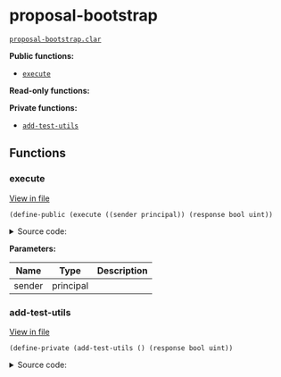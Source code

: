 # proposal-bootstrap

[`proposal-bootstrap.clar`](../contracts/proposals/proposal-bootstrap.clar)

**Public functions:**

- [`execute`](#execute)

**Read-only functions:**

**Private functions:**

- [`add-test-utils`](#add-test-utils)

## Functions

### execute

[View in file](../contracts/proposals/proposal-bootstrap.clar#L5)

`(define-public (execute ((sender principal)) (response bool uint))`

<details>
  <summary>Source code:</summary>

```clarity
(define-public (execute (sender principal))
  (begin
    ;; Enable genesis extensions
    (try! (contract-call? .executor-dao set-extensions
      (list
      )
    ))
    (and (not is-in-mainnet) (try! (add-test-utils)))

    (try! (contract-call? .executor-dao set-extension-roles
      (list
        { extension: .wrapper-migrator, enabled: true, role: "registry" }
      )
    ))

    ;; (try! (contract-call? .wrapper-migrator set-signers (list
    ;;   { signer: DEPLOYER, enabled: true }
    ;; )))

    (ok true)
  )
)
```

</details>

**Parameters:**

| Name   | Type      | Description |
| ------ | --------- | ----------- |
| sender | principal |             |

### add-test-utils

[View in file](../contracts/proposals/proposal-bootstrap.clar#L28)

`(define-private (add-test-utils () (response bool uint))`

<details>
  <summary>Source code:</summary>

```clarity
(define-private (add-test-utils)
  (if (not is-in-mainnet)
    (begin
      ;; workaround for https://github.com/stacks-network/stacks-blockchain/pull/3440
      ;; (try! (contract-call? .executor-dao set-extensions 
      ;;   (list { extension: .test-utils, enabled: true })
      ;; ))
      ;; (try! (contract-call? .executor-dao set-extensions 
      ;;   (list { extension: DEPLOYER, enabled: true })
      ;; ))

      (try! (contract-call? .executor-dao set-extensions 
        (list 
          { extension: DEPLOYER, enabled: true }
          { extension: .test-utils, enabled: true }
        )
      ))
      (ok true)
    )
    (ok true)
  )
)
```

</details>

